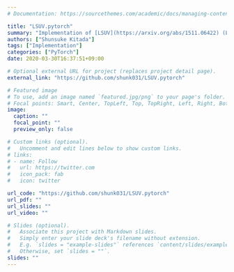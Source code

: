 ```yaml
---
# Documentation: https://sourcethemes.com/academic/docs/managing-content/

title: "LSUV.pytorch"
summary: "Implementation of [LSUV](https://arxiv.org/abs/1511.06422) (Layer-sequential unit-variance) in PyTorch."
authors: ["Shunsuke Kitada"]
tags: ["Implementation"]
categories: ["PyTorch"]
date: 2020-03-30T16:37:51+09:00

# Optional external URL for project (replaces project detail page).
external_link: "https://github.com/shunk031/LSUV.pytorch"

# Featured image
# To use, add an image named `featured.jpg/png` to your page's folder.
# Focal points: Smart, Center, TopLeft, Top, TopRight, Left, Right, BottomLeft, Bottom, BottomRight.
image:
  caption: ""
  focal_point: ""
  preview_only: false

# Custom links (optional).
#   Uncomment and edit lines below to show custom links.
# links:
# - name: Follow
#   url: https://twitter.com
#   icon_pack: fab
#   icon: twitter

url_code: "https://github.com/shunk031/LSUV.pytorch"
url_pdf: ""
url_slides: ""
url_video: ""

# Slides (optional).
#   Associate this project with Markdown slides.
#   Simply enter your slide deck's filename without extension.
#   E.g. `slides = "example-slides"` references `content/slides/example-slides.md`.
#   Otherwise, set `slides = ""`.
slides: ""
---
```

